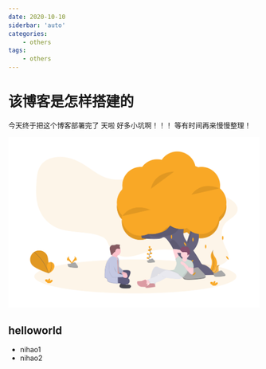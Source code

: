 ```yaml
---
date: 2020-10-10
siderbar: 'auto'
categories: 
    - others
tags: 
    - others
---
```


# 该博客是怎样搭建的

今天终于把这个博客部署完了 天啦 好多小坑啊！！！
等有时间再来慢慢整理！

<div style="text-align:center">
    <img src="./imgs/friendship.png" alt="秋天哦" style="width: 550px">
</div>

## helloworld

- nihao1
- nihao2